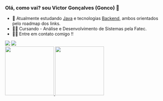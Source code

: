 ### Olá, como vai? sou Victor Gonçalves (Gonco) 👋 



- 🌱 Atualmente estudando [Java](https://roadmap.sh/java) e tecnologias [Backend](https://roadmap.sh/backend), ambos orientados pelo roadmap dos links. 
- 🐱‍👤 Cursando - Análise e Desenvolvimento de Sistemas pela Fatec. 
- 🙋‍♂️ Entre em contato comigo !!
<div align="left">
 <a href="https://www.linkedin.com/in/victorgonco/" target="_blank"><img src="https://img.shields.io/badge/-LinkedIn-%230077B5?style=for-the-badge&logo=linkedin&logoColor=white" target="_blank"></a>
  <a href = "mailto:victorgoncarmo@gmail.com"><img src="https://img.shields.io/badge/-Gmail-%23333?style=for-the-badge&logo=gmail&logoColor=white" target="_blank"></a>
</div>
<div align="left">
  <a href="https://github.com/goncoG1T">
  <img height="160em" src="https://github-readme-stats.vercel.app/api?username=goncoG1T&show_icons=true&theme=dark&include_all_commits=true&count_private=true"/>
  <img height="160em" src="https://github-readme-stats.vercel.app/api/top-langs/?username=goncoG1T&layout=compact&langs_count=7&theme=dark"/>
</div>

